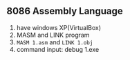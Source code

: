 ## 8086 Assembly Language

1. have windows XP(VirtualBox)
2. MASM and LINK program 
3. ``` MASM 1.asm ``` and ``` LINK 1.obj ```
4. command input: debug 1.exe
